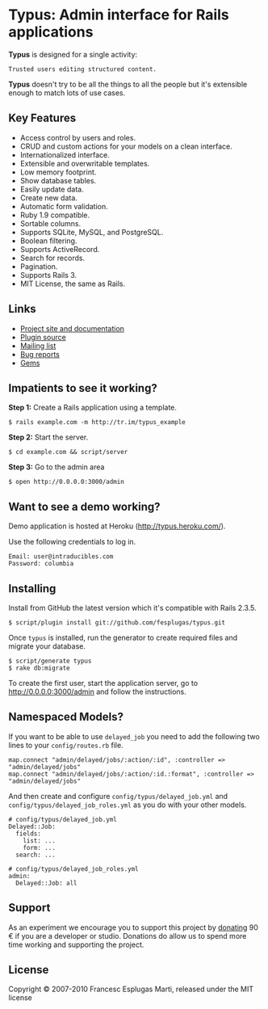 # Typus: Admin interface for Rails applications

**Typus** is designed for a single activity:

    Trusted users editing structured content.

**Typus** doesn't try to be all the things to all the people but it's 
extensible enough to match lots of use cases.

## Key Features

- Access control by users and roles.
- CRUD and custom actions for your models on a clean interface.
- Internationalized interface.
- Extensible and overwritable templates.
- Low memory footprint.
- Show database tables.
- Easily update data.
- Create new data.
- Automatic form validation.
- Ruby 1.9 compatible.
- Sortable columns.
- Supports SQLite, MySQL, and PostgreSQL.
- Boolean filtering.
- Supports ActiveRecord.
- Search for records.
- Pagination.
- Supports Rails 3.
- MIT License, the same as Rails.

## Links

- [Project site and documentation](http://intraducibles.com/projects/typus)
- [Plugin source](http://github.com/fesplugas/typus)
- [Mailing list](http://groups.google.com/group/typus)
- [Bug reports](http://github.com/fesplugas/typus/issues)
- [Gems](http://gemcutter.org/gems/typus)

## Impatients to see it working?

**Step 1:** Create a Rails application using a template.

    $ rails example.com -m http://tr.im/typus_example

**Step 2:** Start the server.

    $ cd example.com && script/server

**Step 3:** Go to the admin area

    $ open http://0.0.0.0:3000/admin

## Want to see a demo working?

Demo application is hosted at Heroku (<http://typus.heroku.com/>).

Use the following credentials to log in.

    Email: user@intraducibles.com
    Password: columbia

## Installing

Install from GitHub the latest version which it's compatible with Rails 2.3.5.

    $ script/plugin install git://github.com/fesplugas/typus.git

Once `typus` is installed, run the generator to create required files 
and migrate your database.

    $ script/generate typus
    $ rake db:migrate

To create the first user, start the application server, go to 
http://0.0.0.0:3000/admin and follow the instructions.

## Namespaced Models?

If you want to be able to use `delayed_job` you need to add the following 
two lines to your `config/routes.rb` file.

    map.connect "admin/delayed/jobs/:action/:id", :controller => "admin/delayed/jobs"
    map.connect "admin/delayed/jobs/:action/:id.:format", :controller => "admin/delayed/jobs"

And then create and configure `config/typus/delayed_job.yml` and 
`config/typus/delayed_job_roles.yml` as you do with your other models.

    # config/typus/delayed_job.yml
    Delayed::Job:
      fields:
        list: ...
        form: ...
      search: ...

    # config/typus/delayed_job_roles.yml
    admin:
      Delayed::Job: all

## Support

As an experiment we encourage you to support this project by 
[donating][1] 90 &euro; if you are a developer or studio. Donations do 
allow us to spend more time working and supporting the project.

## License

Copyright &copy; 2007-2010 Francesc Esplugas Marti, released under the 
MIT license

[1]:http://intraducibles.com/projects/typus/donate